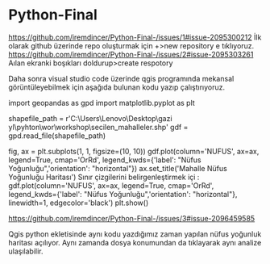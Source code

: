 # Python-Final
https://github.com/iremdincer/Python-Final-/issues/1#issue-2095300212
İlk olarak github üzerinde repo oluşturmak için +>new repository e tıklıyoruz.
https://github.com/iremdincer/Python-Final-/issues/2#issue-2095303261
Aılan ekranki boşıkları doldurup>create respotory 

Daha sonra visual studio code üzerinde qgis programında mekansal görüntüleyebilmek için aşağıda bulunan kodu yazıp çalıştırıyoruz.

import geopandas as gpd
import matplotlib.pyplot as plt


shapefile_path = r'C:\Users\Lenovo\Desktop\gazi yl\pyhton\wor\workshop\secilen_mahalleler.shp'
gdf = gpd.read_file(shapefile_path)


fig, ax = plt.subplots(1, 1, figsize=(10, 10))
gdf.plot(column='NUFUS', ax=ax, legend=True, cmap='OrRd', legend_kwds={'label': "Nüfus Yoğunluğu",'orientation': "horizontal"})
ax.set_title('Mahalle Nüfus Yoğunluğu Haritası')
Sınır çizgilerini belirgenleştirmek içi :
gdf.plot(column='NUFUS', ax=ax, legend=True, cmap='OrRd', legend_kwds={'label': "Nüfus Yoğunluğu",'orientation': "horizontal"}, linewidth=1, edgecolor='black')
plt.show()

https://github.com/iremdincer/Python-Final-/issues/3#issue-2096459585

Qgis python ekletisinde aynı kodu yazdığımız zaman yapılan nüfus yoğunluk haritası açılıyor. Aynı zamanda dosya konumundan da tıklayarak aynı analize ulaşılabilir.



